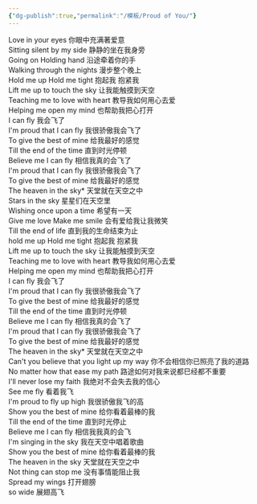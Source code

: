 ```yaml
---
{"dg-publish":true,"permalink":"/模板/Proud of You/"}
---
```


Love in your eyes 你眼中充满著爱意  
Sitting silent by my side 静静的坐在我身旁  
Going on Holding hand 沿途牵着你的手  
Walking through the nights 漫步整个晚上  
Hold me up Hold me tight 抱起我 抱紧我  
Lift me up to touch the sky 让我能触摸到天空  
Teaching me to love with heart 教导我如何用心去爱  
Helping me open my mind 也帮助我把心打开  
I can fly 我会飞了  
I'm proud that I can fly 我很骄傲我会飞了  
To give the best of mine 给我最好的感觉  
Till the end of the time 直到时光停顿  
Believe me I can fly 相信我真的会飞了  
I'm proud that I can fly 我很骄傲我会飞了  
To give the best of mine 给我最好的感觉  
The heaven in the sky* 天堂就在天空之中  
Stars in the sky 星星们在天空里  
Wishing once upon a time 希望有一天  
Give me love Make me smile 会有爱给我让我微笑  
Till the end of life 直到我的生命结束为止  
hold me up Hold me tight 抱起我 抱紧我  
Lift me up to touch the sky 让我能触摸到天空  
Teaching me to love with heart 教导我如何用心去爱  
Helping me open my mind 也帮助我把心打开  
I can fly 我会飞了  
I'm proud that I can fly 我很骄傲我会飞了  
To give the best of mine 给我最好的感觉  
Till the end of the time 直到时光停顿  
Believe me I can fly 相信我真的会飞了  
I'm proud that I can fly 我很骄傲我会飞了  
To give the best of mine 给我最好的感觉  
The heaven in the sky* 天堂就在天空之中  
Can't you believe that you light up my way 你不会相信你已照亮了我的道路  
No matter how that ease my path 路途如何对我来说都巳经都不重要  
I'll never lose my faith 我绝对不会失去我的信心  
See me fly 看着我飞  
I'm proud to fly up high 我很骄傲我飞的高  
Show you the best of mine 给你看着最棒的我  
Till the end of the time 直到时光停止  
Believe me I can fly 相信我我真的会飞  
I'm singing in the sky 我在天空中唱着歌曲  
Show you the best of mine 给你看着最棒的我  
The heaven in the sky 天堂就在天空之中  
Not thing can stop me 没有事情能阻止我  
Spread my wings 打开翅膀  
so wide 展翅高飞